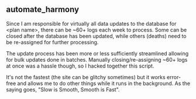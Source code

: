 ## automate_harmony

Since I am responsible for virtually all data updates to the database for \<plan name>, there can be ~60+ logs each week to process. Some can be closed after the database has been updated, while others (deaths) need to be re-assigned for further processing.

The update process has been more or less sufficiently streamlined allowing for bulk updates done in batches. Manually closing/re-assigning ~60+ logs at once was a hassle though, so I hacked together this script.

It's not the fastest (the site can be glitchy sometimes) but it works error-free and allows me to do other things while it runs in the background. As the saying goes, "Slow is Smooth, Smooth is Fast".